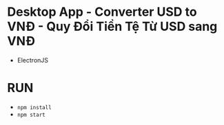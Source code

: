 # Desktop App - Converter USD to VNĐ - Quy Đổi Tiền Tệ Từ USD sang VNĐ
- ElectronJS

# RUN
- `npm install`
- `npm start`